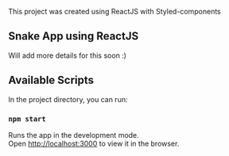 This project was created using ReactJS with Styled-components

## Snake App using ReactJS

Will add more details for this soon :)

## Available Scripts

In the project directory, you can run:

### `npm start`

Runs the app in the development mode.<br>
Open [http://localhost:3000](http://localhost:3000) to view it in the browser.
